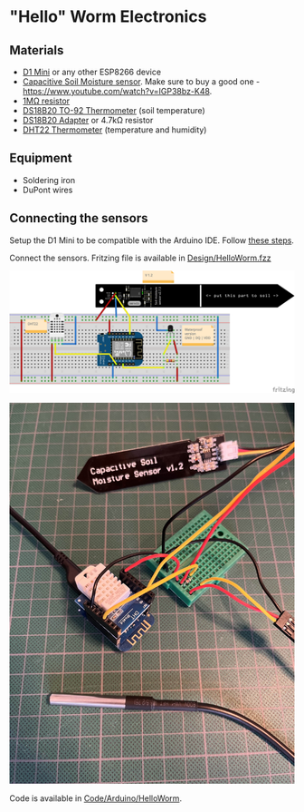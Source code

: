 # "Hello" Worm Electronics

## Materials
- [D1 Mini](https://www.tinytronics.nl/shop/en/development-boards/microcontroller-boards/with-wi-fi/d1-mini-esp8266-12f-ch340) or any other ESP8266 device
- [Capacitive Soil Moisture sensor](https://www.tinytronics.nl/shop/en/sensors/liquid/capacitive-soil-moisture-sensor-module-with-cable). Make sure to buy a good one - https://www.youtube.com/watch?v=IGP38bz-K48.
- [1MΩ resistor](https://www.tinytronics.nl/shop/en/components/resistors/resistors/1m%CF%89-resistor)
- [DS18B20 TO-92 Thermometer](https://www.tinytronics.nl/shop/en/sensors/temperature/ds18b20-to-92-thermometer-temperature-sensor-with-cable-waterproof-high-temperature-1m) (soil temperature)
- [DS18B20 Adapter](https://www.tinytronics.nl/shop/en/sensors/temperature/ds18b20-adapter) or  4.7kΩ resistor
- [DHT22 Thermometer](https://www.tinytronics.nl/shop/en/sensors/air/humidity/dht22-thermometer-temperature-and-humidity-sensor-module-with-cables) (temperature and humidity)

## Equipment

- Soldering iron
- DuPont wires

## Connecting the sensors

Setup the D1 Mini to be compatible with the Arduino IDE. Follow [these steps](https://github.com/esp8266/Arduino#installing-with-boards-manager).

Connect the sensors. Fritzing file is available in [Design/HelloWorm.fzz](Design/HelloWorm.fzz)

![](Design/HelloWormBreadboardFritzing.png)

![](Design/HelloWormBreadboardRealLife.jpg)

Code is available in [Code/Arduino/HelloWorm](Code/Arduino/HelloWorm).